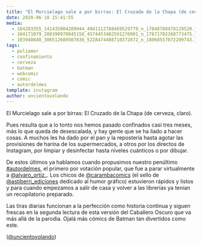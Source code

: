 ```yaml
---
title: "El Murcielago sale a por birras: El Cruzado de la Chapa (de cerveza, claro)"
date: 2020-06-18 15:41:55
media: 
  - 104203355_141435004209944_4941112788469529779_n_17848780478129520.jpg
  - 104171079_280398970045158_4574453482591276901_n_17871702268773475.jpg
  - 103940848_306512680507836_5228474488710372872_n_18068557072209743.jpg
tags: 
  - poliamor
  - confinamiento
  - cerveza
  - batman
  - webcomic
  - comic
  - autordelmes
template: instagram
author: uncientovolando
---
```


El Murcielago sale a por birras: El Cruzado de la Chapa (de cerveza, claro).

Pues resulta que a lo tonto nos hemos pasado confinados casi tres meses, más lo que queda de desescalada, y hay gente que se ha liado a hacer cosas. A muchos les ha dado por el pan y la repostería hasta agotar las provisiones de harina de los supermercados, a otros por los directos de Instagram, por limpiar y desinfectar hasta niveles cuánticos o por dibujar.

De estos últimos ya hablamos cuando propusimos nuestro penúltimo [#autordelmes](/tags/autordelmes), el primero por votación popular, que fue a parar virtualmente a [@alvaro_ortiz](https://instagram.com/alvaro_ortiz)_. Los chicos de [@carambacomics](https://instagram.com/carambacomics) (el sello de [@astiberri_ediciones](https://instagram.com/astiberri_ediciones) dedicado al humor gráfico) estuvieron rápidos y listos y para cuando empezamos a salir de casa y volver a las librerías ya tenían un recopilatorio preparado.

Las tiras diarias funcionan a la perfección como historia continua y siguen frescas en la segunda lectura de esta versión del Caballero Oscuro que va más allá de la parodia. Ojalá más cómics de Batman tan divertidos como este.

([@uncientovolando](https://instagram.com/uncientovolando))
